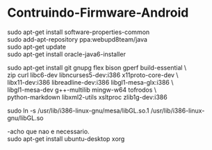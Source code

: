 # Contruindo-Firmware-Android

sudo apt-get install software-properties-common <br>
sudo add-apt-repository ppa:webupd8team/java <br>
sudo apt-get update <br>
sudo apt-get install oracle-java6-installer <br>


sudo apt-get install git gnupg flex bison gperf build-essential \ <br>
 zip curl libc6-dev libncurses5-dev:i386 x11proto-core-dev \ <br>
 libx11-dev:i386 libreadline-dev:i386 libgl1-mesa-glx:i386 \ <br>
 libgl1-mesa-dev g++-multilib mingw-w64 tofrodos \ <br>
 python-markdown libxml2-utils xsltproc zlib1g-dev:i386 <br>

>>>
sudo ln -s /usr/lib/i386-linux-gnu/mesa/libGL.so.1 /usr/lib/i386-linux-gnu/libGL.so

>>>
-acho que nao e necessario. <br>
sudo  apt-get install ubuntu-desktop xorg

>>
